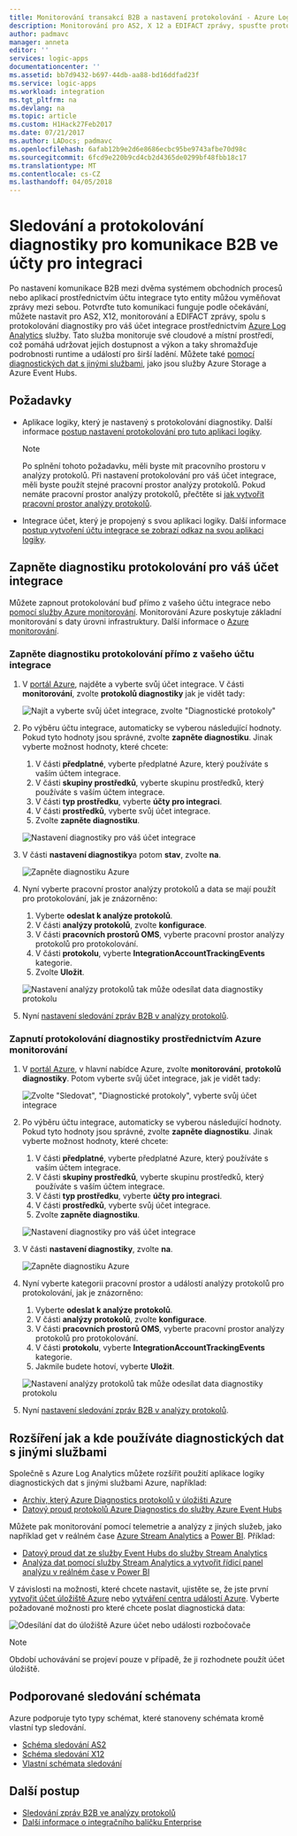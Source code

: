 ```yaml
---
title: Monitorování transakcí B2B a nastavení protokolování - Azure Logic Apps | Microsoft Docs
description: Monitorování pro AS2, X 12 a EDIFACT zprávy, spusťte protokolování diagnostiky pro váš účet integrace
author: padmavc
manager: anneta
editor: ''
services: logic-apps
documentationcenter: ''
ms.assetid: bb7d9432-b697-44db-aa88-bd16ddfad23f
ms.service: logic-apps
ms.workload: integration
ms.tgt_pltfrm: na
ms.devlang: na
ms.topic: article
ms.custom: H1Hack27Feb2017
ms.date: 07/21/2017
ms.author: LADocs; padmavc
ms.openlocfilehash: 6afab12b9e2d6e8686ecbc95be9743afbe70d98c
ms.sourcegitcommit: 6fcd9e220b9cd4cb2d4365de0299bf48fbb18c17
ms.translationtype: MT
ms.contentlocale: cs-CZ
ms.lasthandoff: 04/05/2018
---
```

# <a name="monitor-and-set-up-diagnostics-logging-for-b2b-communication-in-integration-accounts"></a>Sledování a protokolování diagnostiky pro komunikace B2B ve účty pro integraci

Po nastavení komunikace B2B mezi dvěma systémem obchodních procesů nebo aplikací prostřednictvím účtu integrace tyto entity můžou vyměňovat zprávy mezi sebou. Potvrďte tuto komunikaci funguje podle očekávání, můžete nastavit pro AS2, X12, monitorování a EDIFACT zprávy, spolu s protokolování diagnostiky pro váš účet integrace prostřednictvím [Azure Log Analytics](../log-analytics/log-analytics-overview.md) služby. Tato služba monitoruje své cloudové a místní prostředí, což pomáhá udržovat jejich dostupnost a výkon a taky shromažďuje podrobnosti runtime a událostí pro širší ladění. Můžete také [pomocí diagnostických dat s jinými službami](#extend-diagnostic-data), jako jsou služby Azure Storage a Azure Event Hubs.

## <a name="requirements"></a>Požadavky

* Aplikace logiky, který je nastavený s protokolování diagnostiky. Další informace [postup nastavení protokolování pro tuto aplikaci logiky](../logic-apps/logic-apps-monitor-your-logic-apps.md#azure-diagnostics).

  > [!NOTE]
  > Po splnění tohoto požadavku, měli byste mít pracovního prostoru v analýzy protokolů. Při nastavení protokolování pro váš účet integrace, měli byste použít stejné pracovní prostor analýzy protokolů. Pokud nemáte pracovní prostor analýzy protokolů, přečtěte si [jak vytvořit pracovní prostor analýzy protokolů](../log-analytics/log-analytics-quick-create-workspace.md).

* Integrace účet, který je propojený s svou aplikaci logiky. Další informace [postup vytvoření účtu integrace se zobrazí odkaz na svou aplikaci logiky](../logic-apps/logic-apps-enterprise-integration-create-integration-account.md).

## <a name="turn-on-diagnostics-logging-for-your-integration-account"></a>Zapněte diagnostiku protokolování pro váš účet integrace

Můžete zapnout protokolování buď přímo z vašeho účtu integrace nebo [pomocí služby Azure monitorování](#azure-monitor-service). Monitorování Azure poskytuje základní monitorování s daty úrovni infrastruktury. Další informace o [Azure monitorování](../monitoring-and-diagnostics/monitoring-overview-azure-monitor.md).

### <a name="turn-on-diagnostics-logging-directly-from-your-integration-account"></a>Zapněte diagnostiku protokolování přímo z vašeho účtu integrace

1. V [portál Azure](https://portal.azure.com), najděte a vyberte svůj účet integrace. V části **monitorování**, zvolte **protokolů diagnostiky** jak je vidět tady:

   ![Najít a vyberte svůj účet integrace, zvolte "Diagnostické protokoly"](media/logic-apps-monitor-b2b-message/integration-account-diagnostics.png)

2. Po výběru účtu integrace, automaticky se vyberou následující hodnoty. Pokud tyto hodnoty jsou správné, zvolte **zapněte diagnostiku**. Jinak vyberte možnost hodnoty, které chcete:

   1. V části **předplatné**, vyberte předplatné Azure, který používáte s vaším účtem integrace.
   2. V části **skupiny prostředků**, vyberte skupinu prostředků, který používáte s vaším účtem integrace.
   3. V části **typ prostředku**, vyberte **účty pro integraci**. 
   4. V části **prostředků**, vyberte svůj účet integrace. 
   5. Zvolte **zapněte diagnostiku**.

   ![Nastavení diagnostiky pro váš účet integrace](media/logic-apps-monitor-b2b-message/turn-on-diagnostics-integration-account.png)

3. V části **nastavení diagnostiky**a potom **stav**, zvolte **na**.

   ![Zapněte diagnostiku Azure](media/logic-apps-monitor-b2b-message/turn-on-diagnostics-integration-account-2.png)

4. Nyní vyberte pracovní prostor analýzy protokolů a data se mají použít pro protokolování, jak je znázorněno:

   1. Vyberte **odeslat k analýze protokolů**. 
   2. V části **analýzy protokolů**, zvolte **konfigurace**. 
   3. V části **pracovních prostorů OMS**, vyberte pracovní prostor analýzy protokolů pro protokolování.
   4. V části **protokolu**, vyberte **IntegrationAccountTrackingEvents** kategorie.
   5. Zvolte **Uložit**.

   ![Nastavení analýzy protokolů tak může odesílat data diagnostiky protokolu](media/logic-apps-monitor-b2b-message/send-diagnostics-data-log-analytics-workspace.png)

5. Nyní [nastavení sledování zpráv B2B v analýzy protokolů](../logic-apps/logic-apps-track-b2b-messages-omsportal.md).

<a name="azure-monitor-service"></a>

### <a name="turn-on-diagnostics-logging-through-azure-monitor"></a>Zapnutí protokolování diagnostiky prostřednictvím Azure monitorování

1. V [portál Azure](https://portal.azure.com), v hlavní nabídce Azure, zvolte **monitorování**, **protokolů diagnostiky**. Potom vyberte svůj účet integrace, jak je vidět tady:

   ![Zvolte "Sledovat", "Diagnostické protokoly", vyberte svůj účet integrace](media/logic-apps-monitor-b2b-message/monitor-service-diagnostics-logs.png)

2. Po výběru účtu integrace, automaticky se vyberou následující hodnoty. Pokud tyto hodnoty jsou správné, zvolte **zapněte diagnostiku**. Jinak vyberte možnost hodnoty, které chcete:

   1. V části **předplatné**, vyberte předplatné Azure, který používáte s vaším účtem integrace.
   2. V části **skupiny prostředků**, vyberte skupinu prostředků, který používáte s vaším účtem integrace.
   3. V části **typ prostředku**, vyberte **účty pro integraci**.
   4. V části **prostředků**, vyberte svůj účet integrace.
   5. Zvolte **zapněte diagnostiku**.

   ![Nastavení diagnostiky pro váš účet integrace](media/logic-apps-monitor-b2b-message/turn-on-diagnostics-integration-account.png)

3. V části **nastavení diagnostiky**, zvolte **na**.

   ![Zapněte diagnostiku Azure](media/logic-apps-monitor-b2b-message/turn-on-diagnostics-integration-account-2.png)

4. Nyní vyberte kategorii pracovní prostor a událostí analýzy protokolů pro protokolování, jak je znázorněno:

   1. Vyberte **odeslat k analýze protokolů**. 
   2. V části **analýzy protokolů**, zvolte **konfigurace**. 
   3. V části **pracovních prostorů OMS**, vyberte pracovní prostor analýzy protokolů pro protokolování.
   4. V části **protokolu**, vyberte **IntegrationAccountTrackingEvents** kategorie.
   5. Jakmile budete hotoví, vyberte **Uložit**.

   ![Nastavení analýzy protokolů tak může odesílat data diagnostiky protokolu](media/logic-apps-monitor-b2b-message/send-diagnostics-data-log-analytics-workspace.png)

5. Nyní [nastavení sledování zpráv B2B v analýzy protokolů](../logic-apps/logic-apps-track-b2b-messages-omsportal.md).

## <a name="extend-how-and-where-you-use-diagnostic-data-with-other-services"></a>Rozšíření jak a kde používáte diagnostických dat s jinými službami

Společně s Azure Log Analytics můžete rozšířit použití aplikace logiky diagnostických dat s jinými službami Azure, například: 

* [Archiv, který Azure Diagnostics protokolů v úložišti Azure](../monitoring-and-diagnostics/monitoring-archive-diagnostic-logs.md)
* [Datový proud protokolů Azure Diagnostics do služby Azure Event Hubs](../monitoring-and-diagnostics/monitoring-stream-diagnostic-logs-to-event-hubs.md) 

Můžete pak monitorování pomocí telemetrie a analýzy z jiných služeb, jako například get v reálném čase [Azure Stream Analytics](../stream-analytics/stream-analytics-introduction.md) a [Power BI](../log-analytics/log-analytics-powerbi.md). Příklad:

* [Datový proud dat ze služby Event Hubs do služby Stream Analytics](../stream-analytics/stream-analytics-define-inputs.md)
* [Analýza dat pomocí služby Stream Analytics a vytvořit řídicí panel analýzu v reálném čase v Power BI](../stream-analytics/stream-analytics-power-bi-dashboard.md)

V závislosti na možnosti, které chcete nastavit, ujistěte se, že jste první [vytvořit účet úložiště Azure](../storage/common/storage-create-storage-account.md) nebo [vytváření centra událostí Azure](../event-hubs/event-hubs-create.md). Vyberte požadované možnosti pro které chcete poslat diagnostická data:

![Odesílání dat do úložiště Azure účet nebo události rozbočovače](./media/logic-apps-monitor-b2b-message/storage-account-event-hubs.png)

> [!NOTE]
> Období uchovávání se projeví pouze v případě, že ji rozhodnete použít účet úložiště.

## <a name="supported-tracking-schemas"></a>Podporované sledování schémata

Azure podporuje tyto typy schémat, které stanoveny schémata kromě vlastní typ sledování.

* [Schéma sledování AS2](../logic-apps/logic-apps-track-integration-account-as2-tracking-schemas.md)
* [Schéma sledování X12](../logic-apps/logic-apps-track-integration-account-x12-tracking-schema.md)
* [Vlastní schémata sledování](../logic-apps/logic-apps-track-integration-account-custom-tracking-schema.md)

## <a name="next-steps"></a>Další postup

* [Sledování zpráv B2B ve analýzy protokolů](../logic-apps/logic-apps-track-b2b-messages-omsportal.md "zpráv B2B sledování v OMS")
* [Další informace o integračního balíčku Enterprise](../logic-apps/logic-apps-enterprise-integration-overview.md "Další informace o Enterprise integračního balíčku")

